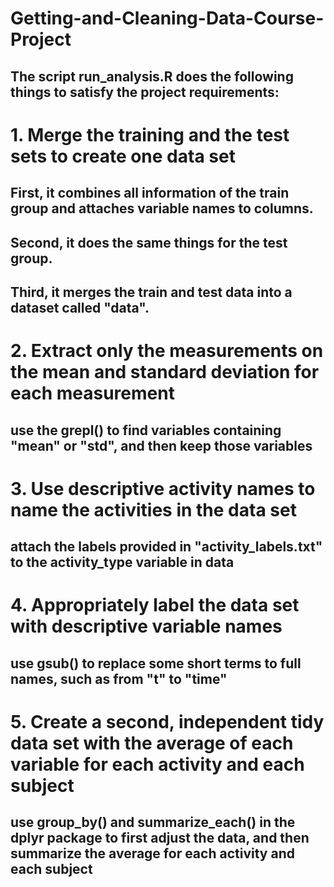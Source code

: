 # Getting-and-Cleaning-Data-Course-Project
## The script run_analysis.R does the following things to satisfy the project requirements:

# 1. Merge the training and the test sets to create one data set
## First, it combines all information of the train group and attaches variable names to columns.
## Second, it does the same things for the test group.
## Third, it merges the train and test data into a dataset called "data".

# 2. Extract only the measurements on the mean and standard deviation for each measurement
## use the grepl() to find variables containing "mean" or "std", and then keep those variables

# 3. Use descriptive activity names to name the activities in the data set
## attach the labels provided in "activity_labels.txt" to the activity_type variable in data

# 4. Appropriately label the data set with descriptive variable names
## use gsub() to replace some short terms to full names, such as from "t" to "time"

# 5. Create a second, independent tidy data set with the average of each variable for each activity and each subject
## use group_by() and summarize_each() in the dplyr package to first adjust the data, and then summarize the average for each activity and each subject
